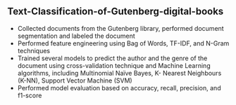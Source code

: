 ## Text-Classification-of-Gutenberg-digital-books

* Collected documents from the Gutenberg library, performed document segmentation and labeled the document
* Performed feature engineering using Bag of Words, TF-IDF, and N-Gram techniques
* Trained several models to predict the author and the genre of the document using cross-validation technique and Machine Learning algorithms, including Multinomial Naïve Bayes, K- Nearest Neighbours (K-NN), Support Vector Machine (SVM)
* Performed model evaluation based on accuracy, recall, precision, and f1-score
